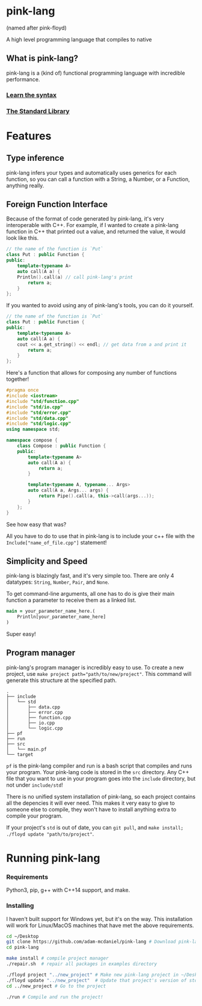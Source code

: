 # pink-lang

(named after pink-floyd)

A high level programming language that compiles to native


## What is pink-lang?

pink-lang is a (kind of) functional programming language with incredible performance.

### [Learn the syntax](SYNTAX.md)
### [The Standard Library](STD.md)


# Features

## Type inference

pink-lang infers your types and automatically uses generics for each function, so you can call a function with a String, a Number, or a Function, anything really.

## Foreign Function Interface

Because of the format of code generated by pink-lang, it's very interoperable with C++. For example, if I wanted to create a pink-lang function in C++ that printed out a value, and returned the value, it would look like this.

```c++
// the name of the function is `Put`
class Put : public Function {
public:
    template<typename A>
    auto call(A a) {
	Println().call(a) // call pink-lang's print
        return a;
    }
};
```

If you wanted to avoid using any of pink-lang's tools, you can do it yourself.

```c++
// the name of the function is `Put`
class Put : public Function {
public:
    template<typename A>
    auto call(A a) {
	cout << a.get_string() << endl; // get data from a and print it
        return a;
    }
};
```

Here's a function that allows for composing any number of functions together!
```c++
#pragma once
#include <iostream>
#include "std/function.cpp"
#include "std/io.cpp"
#include "std/error.cpp"
#include "std/data.cpp"
#include "std/logic.cpp"
using namespace std;

namespace compose {
    class Compose : public Function {
    public:
        template<typename A>
        auto call(A a) {
            return a;
        }

        template<typename A, typename... Args>
        auto call(A a, Args... args) {
            return Pipe().call(a, this->call(args...));
        }
    };
}
```


See how easy that was?

All you have to do to use that in pink-lang is to include your c++ file with the `Include["name_of_file.cpp"]` statement!

## Simplicity and Speed

pink-lang is blazingly fast, and it's very simple too. There are only 4 datatypes: `String`, `Number`, `Pair`, and `None`.

To get command-line arguments, all one has to do is give their main function a parameter to receive them as a linked list.

```clj
main = your_parameter_name_here.(
	Println[your_parameter_name_here]
)
```

Super easy!

## Program manager

pink-lang's program manager is incredibly easy to use. To create a new project, use `make project path="path/to/new/project"`. This command will generate this structure at the specified path.

```
.
├── include
│   └── std
│       ├── data.cpp
│       ├── error.cpp
│       ├── function.cpp
│       ├── io.cpp
│       └── logic.cpp
├── pf
├── run
├── src
│   └── main.pf
└── target
```

`pf` is the pink-lang compiler and run is a bash script that compiles and runs your program. Your pink-lang code is stored in the `src` directory. Any C++ file that you want to use in your program goes into the `include` directory, but not under `include/std`!

There is no unified system installation of pink-lang, so each project contains all the depencies it will ever need. This makes it very easy to give to someone else to compile, they won't have to install anything extra to compile your program.

If your project's `std` is out of date, you can `git pull`, and `make install; ./floyd update "path/to/project"`.


# Running pink-lang

### Requirements

Python3, pip, g++ with C++14 support, and make.

### Installing

I haven't built support for Windows yet, but it's on the way. This installation will work for Linux/MacOS machines that have met the above requirements.

```bash
cd ~/Desktop
git clone https://github.com/adam-mcdaniel/pink-lang # Download pink-lang
cd pink-lang

make install # compile project manager
./repair.sh  # repair all packages in examples directory

./floyd project "../new_project" # Make new pink-lang project in ~/Desktop/new_project
./floyd update "../new_project"  # Update that project's version of std
cd ../new_project # Go to the project

./run # Compile and run the project!
```
